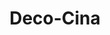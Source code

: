 ---
title: "Deco-Cina"
url: /ciudad-autonoma-de-buenos-aires/deco-cina/
shop: decoración interior
---